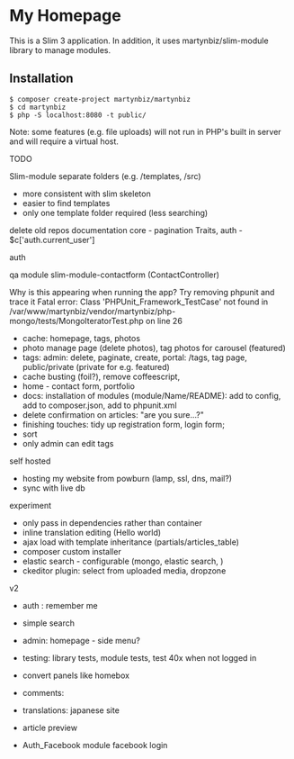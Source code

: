 # My Homepage #

This is a Slim 3 application. In addition, it uses martynbiz/slim-module library
to manage modules.

## Installation ##

```
$ composer create-project martynbiz/martynbiz
$ cd martynbiz
$ php -S localhost:8080 -t public/
```

Note: some features (e.g. file uploads) will not run in PHP's built in server
and will require a virtual host.




TODO


Slim-module
separate folders (e.g. /templates, /src)
* more consistent with slim skeleton
* easier to find templates
* only one template folder required (less searching)




delete old repos
documentation
  core - pagination Traits,
  auth - $c['auth.current_user']



auth




qa module
slim-module-contactform (ContactController)


Why is this appearing when running the app? Try removing phpunit and trace it
Fatal error: Class 'PHPUnit_Framework_TestCase' not found in /var/www/martynbiz/vendor/martynbiz/php-mongo/tests/MongoIteratorTest.php on line 26




* cache: homepage, tags, photos
* photo manage page (delete photos), tag photos for carousel (featured)
* tags: admin: delete, paginate, create, portal: /tags, tag page, public/private (private for e.g. featured)
* cache busting (foil?), remove coffeescript,
* home - contact form, portfolio
* docs: installation of modules (module/Name/README): add to config, add to composer.json, add to phpunit.xml
* delete confirmation on articles: "are you sure...?"
* finishing touches: tidy up registration form, login form;
* sort
* only admin can edit tags

self hosted
* hosting my website from powburn (lamp, ssl, dns, mail?)
* sync with live db

experiment
* only pass in dependencies rather than container
* inline translation editing (<span data-translation="hello_world">Hello world</span>)
* ajax load with template inheritance (partials/articles_table)
* composer custom installer
* elastic search - configurable (mongo, elastic search, )
* ckeditor plugin: select from uploaded media, dropzone

v2
* auth : remember me
* simple search
* admin: homepage - side menu?
* testing: library tests, module tests, test 40x when not logged in

* convert panels like homebox
* comments:
* translations: japanese site
* article preview
* Auth_Facebook module facebook login
